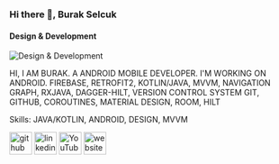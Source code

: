 ### Hi there 👋, Burak Selcuk
#### Design & Development
![Design & Development](https://media-exp1.licdn.com/dms/image/C4D16AQH5iXL5mIoWtA/profile-displaybackgroundimage-shrink_200_800/0/1634310344057?e=1652313600&v=beta&t=2m4lZ99ETVopAA4Aa_tV5TFshDe4g2k-tKpoPB_HQjo)

HI, I AM BURAK. A ANDROID MOBILE DEVELOPER. I'M WORKING ON ANDROID. FIREBASE, RETROFIT2, KOTLIN/JAVA, MVVM, NAVIGATION GRAPH, RXJAVA, DAGGER-HILT, VERSION CONTROL SYSTEM GIT, GITHUB, COROUTINES, MATERIAL DESIGN, ROOM, HILT

Skills: JAVA/KOTLIN, ANDROID, DESIGN, MVVM


[<img src='https://cdn.jsdelivr.net/npm/simple-icons@3.0.1/icons/github.svg' alt='github' height='40'>](https://github.com/https://github.com/burakselcuk1)  [<img src='https://cdn.jsdelivr.net/npm/simple-icons@3.0.1/icons/linkedin.svg' alt='linkedin' height='40'>](https://www.linkedin.com/in/https://www.linkedin.com/in/burak-sel%C3%A7uk-a4740b218//)  [<img src='https://cdn.jsdelivr.net/npm/simple-icons@3.0.1/icons/youtube.svg' alt='YouTube' height='40'>](https://www.youtube.com/channel/https://www.youtube.com/channel/UCT20COmeanGGhmQ9bEB4OyQ)  [<img src='https://cdn.jsdelivr.net/npm/simple-icons@3.0.1/icons/icloud.svg' alt='website' height='40'>](www.burakselcukk.com)  

